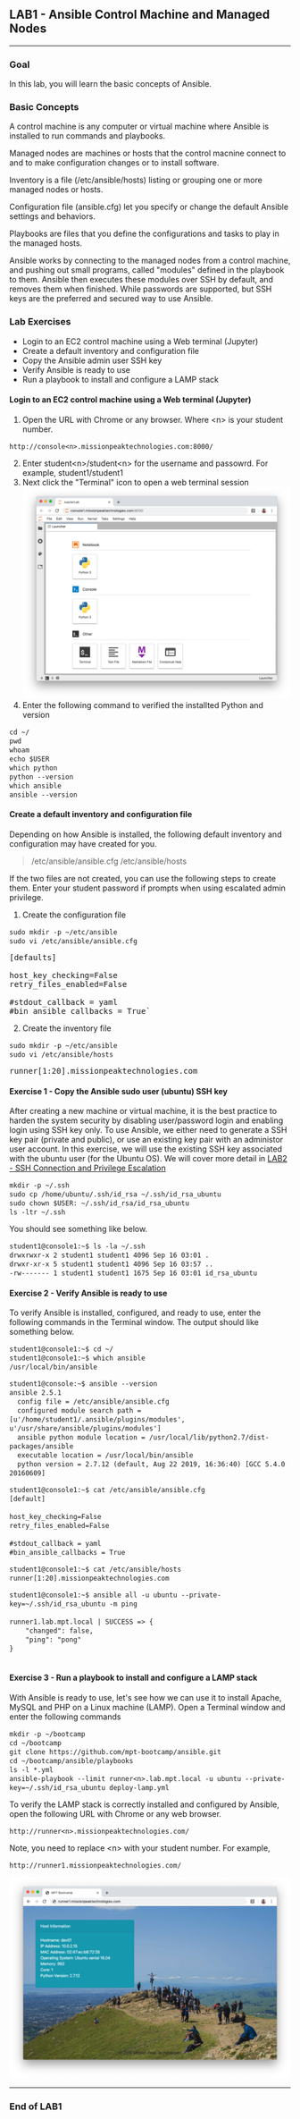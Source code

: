 ## LAB1 - Ansible Control Machine and Managed Nodes
---

### Goal
In this lab, you will learn the basic concepts of Ansible.

### Basic Concepts
A control machine is any computer or virtual machine where Ansible is installed to run commands and playbooks.

Managed nodes are machines or hosts that the control macnine connect to and to make configuration changes or to install software.

Inventory is a file (/etc/ansible/hosts) listing or grouping one or more managed nodes or hosts.

Configuration file (ansible.cfg) let you specify or change the default Ansible settings and behaviors. 

Playbooks are files that you define the configurations and tasks to play in the managed hosts.

Ansible works by connecting to the managed nodes from a control machine, and pushing out small programs, called "modules" defined in the playbook to them. Ansible then executes these modules over SSH by default, and removes them when finished. While passwords are supported, but SSH keys are the preferred and secured way to use Ansible.

### Lab Exercises

* Login to an EC2 control machine using a Web terminal (Jupyter)
* Create a default inventory and configuration file
* Copy the Ansible admin user SSH key
* Verify Ansible is ready to use
* Run a playbook to install and configure a LAMP stack


#### Login to an EC2 control machine using a Web terminal (Jupyter)

1. Open the URL with Chrome or any browser. Where \<n\> is your student number.
```
http://console<n>.missionpeaktechnologies.com:8000/
```
2. Enter student\<n\>/student\<n\> for the username and passowrd. For example, student1/student1
3. Next click the "Terminal" icon to open a web terminal session
![Custom Apache Home Page](images/console-home.png)
4. Enter the following command to verified the installted Python and version
```console
cd ~/
pwd
whoam
echo $USER
which python
python --version
which ansible
ansible --version
````

#### Create a default inventory and configuration file

Depending on how Ansible is installed, the following default inventory and configuration may have created for you.

> /etc/ansible/ansible.cfg
> /etc/ansible/hosts


If the two files are not created, you can use the following steps to create them. Enter your student password if prompts when using escalated admin privilege.

1. Create the configuration file
```console
sudo mkdir -p ~/etc/ansible
sudo vi /etc/ansible/ansible.cfg
```
<pre>
[defaults]
 
host_key_checking=False
retry_files_enabled=False
 
#stdout_callback = yaml
#bin_ansible_callbacks = True`
</pre>

2. Create the inventory file

```console
sudo mkdir -p ~/etc/ansible
sudo vi /etc/ansible/hosts
```
<pre>
runner[1:20].missionpeaktechnologies.com        
</pre>

#### Exercise 1 - Copy the Ansible sudo user (ubuntu) SSH key

After creating a new machine or virtual machine, it is the best practice to harden the system security by disabling user/password login and enabling login using SSH key only. To use Ansible, we either need to generate a SSH key pair (private and public), or use an existing key pair with an administor user account. In this exercise, we will use the existing SSH key associated with the ubuntu user (for the Ubuntu OS). We will cover more detail in [LAB2 - SSH Connection and Privilege Escalation](LAB2.md)

```console
mkdir -p ~/.ssh
sudo cp /home/ubuntu/.ssh/id_rsa ~/.ssh/id_rsa_ubuntu
sudo chown $USER: ~/.ssh/id_rsa/id_rsa_ubuntu
ls -ltr ~/.ssh
```

You should see something like below.

```console
student1@console1:~$ ls -la ~/.ssh
drwxrwxr-x 2 student1 student1 4096 Sep 16 03:01 .
drwxr-xr-x 5 student1 student1 4096 Sep 16 03:57 ..
-rw------- 1 student1 student1 1675 Sep 16 03:01 id_rsa_ubuntu
```

#### Exercise 2 - Verify Ansible is ready to use

To verify Ansible is installed, configured, and ready to use, enter the following commands in the Terminal window. The output should like something below.

```
student1@console1:~$ cd ~/
student1@console1:~$ which ansible
/usr/local/bin/ansible
```

```
student1@console:~$ ansible --version
ansible 2.5.1
  config file = /etc/ansible/ansible.cfg
  configured module search path = [u'/home/student1/.ansible/plugins/modules', u'/usr/share/ansible/plugins/modules']
  ansible python module location = /usr/local/lib/python2.7/dist-packages/ansible
  executable location = /usr/local/bin/ansible
  python version = 2.7.12 (default, Aug 22 2019, 16:36:40) [GCC 5.4.0 20160609]
```
```
student1@console1:~$ cat /etc/ansible/ansible.cfg
[default]

host_key_checking=False
retry_files_enabled=False

#stdout_callback = yaml
#bin_ansible_callbacks = True
```
```
student1@console1:~$ cat /etc/ansible/hosts
runner[1:20].missionpeaktechnologies.com  
```
```
student1@console1:~$ ansible all -u ubuntu --private-key=~/.ssh/id_rsa_ubuntu -m ping

runner1.lab.mpt.local | SUCCESS => {
    "changed": false,
    "ping": "pong"
}


```

#### Exercise 3 - Run a playbook to install and configure a LAMP stack

With Ansible is ready to use, let's see how we can use it to install Apache, MySQL and PHP on a Linux machine (LAMP). Open a Terminal window and enter the following commands

```console
mkdir -p ~/bootcamp
cd ~/bootcamp
git clone https://github.com/mpt-bootcamp/ansible.git
cd ~/bootcamp/ansible/playbooks
ls -l *.yml
ansible-playbook --limit runner<n>.lab.mpt.local -u ubuntu --private-key=~/.ssh/id_rsa_ubuntu deploy-lamp.yml

```

To verify the LAMP stack is correctly installed and configured by Ansible, open the following URL with Chrome or any web browser.

```
http://runner<n>.missionpeaktechnologies.com/
```
Note, you need to replace \<n\> with your student number. For example,
```
http://runner1.missionpeaktechnologies.com/
```

![Custom Apache Home Page](images/lamp-home.png)


---
### End of LAB1